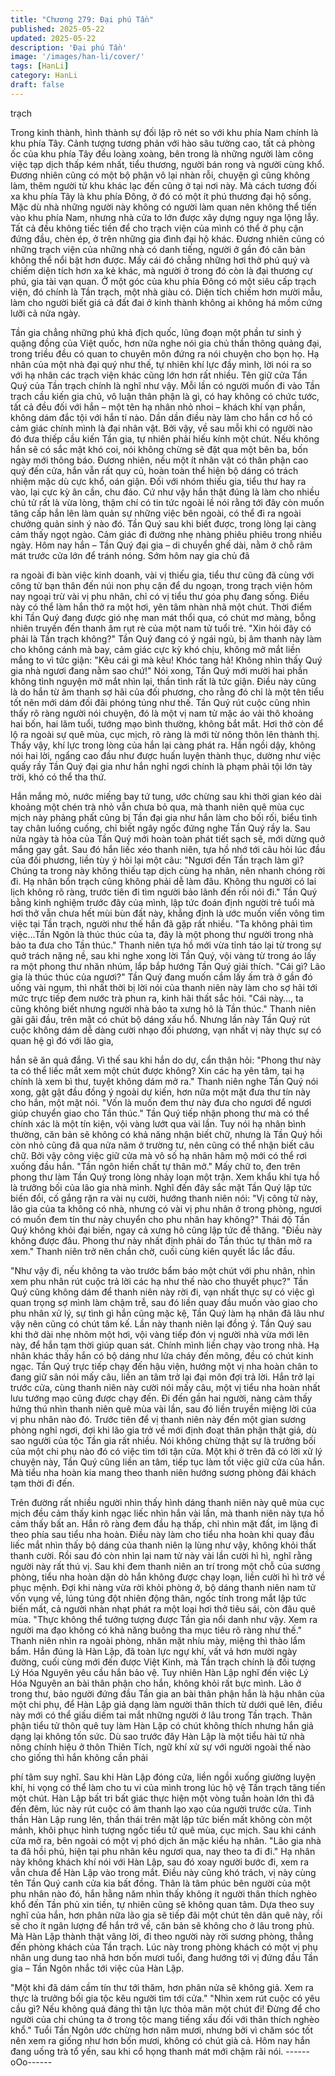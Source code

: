 ```yaml
---
title: "Chương 279: Đại phú Tần"
published: 2025-05-22
updated: 2025-05-22
description: 'Đại phú Tần'
image: '/images/han-li/cover/'
tags: [HanLi]
category: HanLi
draft: false
---
```


trạch

Trong kinh thành, hình thành sự đối lập rõ nét so với khu phía
Nam chính là khu phía Tây.
Cảnh tượng tương phản với hào sâu tường cao, tất cả phòng ốc
của khu phía Tây đều loàng xoàng, bên trong là những người làm
công việc tạp dịch thấp kém nhất, tiểu thương, người bán rong và
người cùng khổ. Đương nhiên cũng có một bộ phận vô lại nhàn
rỗi, chuyện gì cũng không làm, thêm người từ khu khác lạc đến
cũng ở tại nơi này.
Mà cách tương đối xa khu phía Tây là khu phía Đông, ở đó có
một ít phú thương đại hộ sống.
Mặc dù nhà những người này không có người làm quan nên
không thể tiến vào khu phía Nam, nhưng nhà cửa to lớn được
xây dựng nguy nga lộng lẫy. Tất cả đều không tiếc tiền để cho
trạch viện của mình có thể ở phụ cận đứng đầu, chèn ép, ở trên
những gia đình đại hộ khác.
Đương nhiên cũng có những trạch viện của những nhà có danh
tiếng, người ở gần đó căn bản không thể nổi bật hơn được. Mấy
cái đó chẳng những hơi thở phú quý và chiếm diện tích hơn xa kẻ
khác, mà người ở trong đó còn là đại thương cự phú, gia tài vạn
quan.
Ở một góc của khu phía Đông có một siêu cấp trạch viện, đó
chính là Tần trạch, một nhà giàu có.
Diện tích chiếm hơn mười mẫu, làm cho người biết giá cả đất đai
ở kinh thành không ai không há mồm cứng lưỡi cả nửa ngày.

Tần gia chẳng những phú khả địch quốc, lũng đoạn một phần tư
sinh ý quặng đồng của Việt quốc, hơn nữa nghe nói gia chủ thần
thông quảng đại, trong triều đều có quan to chuyên môn đứng ra
nói chuyện cho bọn họ.
Hạ nhân của một nhà đại quý như thế, tự nhiên khí lực đầy mình,
lời nói ra so với hạ nhân các trạch viện khác cũng lớn hơn rất
nhiều.
Tên giữ cửa Tần Quý của Tần trạch chính là nghĩ như vậy.
Mỗi lần có người muốn đi vào Tần trạch cầu kiến gia chủ, vô luận
thân phận là gì, có hay không có chức tước, tất cả đều đối với
hắn – một tên hạ nhân nhỏ nhoi – khách khí vạn phần, không
dám đắc tội với hắn tí nào.
Dần dần điều này làm cho hắn cơ hồ có cảm giác chính mình là
đại nhân vật.
Bởi vậy, về sau mỗi khi có người nào đó đưa thiếp cầu kiến Tần
gia, tự nhiên phải hiếu kính một chút. Nếu không hắn sẽ có sắc
mặt khó coi, nói không chừng sẽ đặt qua một bên ba, bốn ngày
mới thông báo.
Đương nhiên, nếu một ít nhân vật có thân phận cao quý đến cửa,
hắn vẫn rất quy củ, hoàn toàn thể hiện bộ dáng có trách nhiệm
mặc dù cực khổ, oán giận.
Đối với nhóm thiếu gia, tiểu thư hay ra vào, lại cực kỳ ân cần, chu
đáo.
Cứ như vậy hắn thật đúng là làm cho nhiều chủ tử rất là vừa lòng,
thậm chí có tin tức ngoài lề nói rằng tới đây còn muốn tăng cấp
hắn lên làm quản sự những việc bên ngoài, có thể đi ra ngoài
chưởng quản sinh ý nào đó. Tần Quý sau khi biết được, trong
lòng lại càng cảm thấy ngọt ngào. Cảm giác đi đường nhẹ nhàng
phiêu phiêu trong nhiều ngày.
Hôm nay hắn – Tần Quý đại gia – di chuyển ghế dài, nằm ở chỗ
râm mát trước cửa lớn để tránh nóng. Sớm hôm nay gia chủ đã

ra ngoài đi bàn việc kinh doanh, vài vị thiếu gia, tiểu thư cũng đã
cùng với công tử bạn thân đến núi non phụ cận để du ngoạn,
trong trạch viện hôm nay ngoại trừ vài vị phu nhân, chỉ có vị tiểu
thư góa phụ đang sống.
Điều này có thể làm hắn thở ra một hơi, yên tâm nhàn nhã một
chút.
Thời điểm khi Tần Quý đang được gió nhẹ man mát thổi qua, có
chút mơ màng, bỗng nhiên truyền đến thanh âm rụt rè của một
nam tử tuổi trẻ.
"Xin hỏi đây có phải là Tần trạch không?"
Tần Quý đang có ý ngái ngủ, bị âm thanh này làm cho không
cánh mà bay, cảm giác cực kỳ khó chịu, không mở mắt liền mắng
to vì tức giận:
"Kêu cái gì mà kêu! Khóc tang hả! Không nhìn thấy Quý gia nhà
ngươi đang nằm sao chứ!"
Nói xong, Tần Quý mới mười hai phần không tình nguyện mở mắt
nhìn lại, thần tình rất là tức giận.
Điều này cũng là do hắn từ âm thanh sợ hãi của đối phương, cho
rằng đó chỉ là một tên tiểu tốt nên mới dám đối đãi phóng túng
như thế.
Tần Quý rút cuộc cũng nhìn thấy rõ ràng người nói chuyện, đó là
một vị nam tử mặc áo vải thô khoảng hai bốn, hai lăm tuổi, tướng
mạo bình thường, không bắt mắt. Hơi thở còn để lộ ra ngoài sự
quê mùa, cục mịch, rõ ràng là mới từ nông thôn lên thành thị.
Thấy vậy, khí lực trong lòng của hắn lại càng phát ra.
Hắn ngồi dậy, không nói hai lời, ngẩng cao đầu như được huấn
luyện thành thục, dường như việc quấy rầy Tần Quý đại gia như
hắn nghỉ ngơi chính là phạm phải tội lớn tày trời, khó có thể tha
thứ.

Hắn mắng mỏ, nước miếng bay tứ tung, ước chừng sau khi thời
gian kéo dài khoảng một chén trà nhỏ vẫn chưa bỏ qua, mà thanh
niên quê mùa cục mịch này phảng phất cũng bị Tần đại gia như
hắn làm cho bối rối, biểu tình tay chân luống cuống, chỉ biết ngây
ngốc đứng nghe Tần Quý rầy la.
Sau nửa ngày tà hỏa của Tần Quý mới hoàn toàn phát tiết sạch
sẽ, mới dừng quở mắng gay gắt.
Sau đó hắn liếc xéo thanh niên, tựa hồ nhớ tới câu hỏi lúc đầu
của đối phương, liền tùy ý hỏi lại một câu:
"Ngươi đến Tần trạch làm gì? Chúng ta trong này không thiếu tạp
dịch cùng hạ nhân, nên nhanh chóng rời đi. Hạ nhân bổn trạch
cũng không phải dễ làm đâu. Không thu người có lai lịch không rõ
ràng, trước tiên đi tìm người bảo lãnh đến rồi nói đi."
Tần Quý bằng kinh nghiệm trước đây của mình, lập tức đoán định
người trẻ tuổi mà hơi thở vẫn chưa hết mùi bùn đất này, khẳng
định là ước muốn viển vông tìm việc tại Tần trạch, người như thế
hắn đã gặp rất nhiều.
"Ta không phải tìm việc…Tần Ngôn là thúc thúc của ta, đây là một
phong thư người trong nhà bảo ta đưa cho Tần thúc." Thanh niên
tựa hồ mới vừa tỉnh táo lại từ trong sự quở trách nặng nề, sau khi
nghe xong lời Tần Quý, vội vàng từ trong áo lấy ra một phong thư
nhăn nhúm, lắp bắp hướng Tần Quý giải thích.
"Cái gì? Lão gia là thúc thúc của ngươi?"
Tần Quý đang muốn cầm lấy ấm trà ở gần đó uống vài ngụm, thì
nhất thời bị lời nói của thanh niên này làm cho sợ hãi tới mức trực
tiếp đem nước trà phun ra, kinh hãi thất sắc hỏi.
"Cái này…, ta cũng không biết nhưng người nhà bảo ta xưng hô
là Tần thúc." Thanh niên gãi gãi đầu, trên mặt có chút bộ dáng
xấu hổ.
Nhưng lần này Tần Quý rút cuộc không dám dễ dàng cười nhạo
đối phương, vạn nhất vị này thực sự có quan hệ gì đó với lão gia,

hắn sẽ ăn quả đắng.
Vì thế sau khi hắn do dự, cẩn thận hỏi:
"Phong thư này ta có thể liếc mắt xem một chút được không? Xin
các hạ yên tâm, tại hạ chính là xem bì thư, tuyệt không dám mở
ra."
Thanh niên nghe Tần Quý nói xong, gật gật đầu đồng ý ngoài dự
kiến, hơn nữa một mặt đưa thư tín này cho hắn, một mặt nói.
"Vốn là muốn đem thư này đưa cho ngươi để ngươi giúp chuyển
giao cho Tần thúc."
Tần Quý tiếp nhận phong thư mà có thể chính xác là một tín kiện,
vội vàng lướt qua vài lần.
Tuy nói hạ nhân bình thường, căn bản sẽ không có khả năng
nhận biết chữ, nhưng là Tần Quý hồi còn nhỏ cũng đã qua nửa
năm ở trường tư, nên cũng có thể nhận biết câu chữ. Bởi vậy
công việc giữ cửa mà vô số hạ nhân hâm mộ mới có thể rơi
xuống đầu hắn.
"Tần ngôn hiền chất tự thân mở."
Mấy chữ to, đen trên phong thư làm Tần Quý trong lòng nhảy
loạn một trận. Xem khẩu khí tựa hồ là trưởng bối của lão gia nhà
mình.
Nghĩ đến đây sắc mặt Tần Quý lập tức biến đổi, cố gắng rặn ra
vài nụ cười, hướng thanh niên nói:
"Vị công tử này, lão gia của ta không có nhà, nhưng có vài vị phu
nhân ở trong phòng, ngươi có muốn đem tín thư này chuyển cho
phu nhân hay không?" Thái độ Tần Quý không khỏi đại biến, ngay
cả xưng hô cũng lập tức đề thăng.
"Điều này không được đâu. Phong thư này nhất định phải do Tần
thúc tự thân mở ra xem." Thanh niên trở nên chần chờ, cuối cùng
kiên quyết lắc lắc đầu.

"Như vậy đi, nếu không ta vào trước bẩm báo một chút với phu
nhân, nhìn xem phu nhân rút cuộc trả lời các hạ như thế nào cho
thuyết phục?"
Tần Quý cũng không dám để thanh niên này rời đi, vạn nhất thực
sự có việc gì quan trọng sợ mình làm chậm trễ, sau đó liền quay
đầu muốn vào giao cho phu nhân xử lý, sự tình gì hắn cũng mặc
kệ, Tần Quý làm hạ nhân đã lâu như vậy nên cũng có chút tâm
kế.
Lần này thanh niên lại đồng ý.
Tần Quý sau khi thở dài nhẹ nhõm một hơi, vội vàng tiếp đón vị
người nhà vừa mới lên này, để hắn tạm thời giúp quan sát. Chính
mình liền chạy vào trong nhà.
Hạ nhân khác thấy hắn có bộ dáng như lửa cháy đến mông, đều
có chút kinh ngạc.
Tần Quý trực tiếp chạy đến hậu viện, hướng một vị nha hoàn
chân to đang giữ sân nói mấy câu, liền an tâm trở lại đại môn đợi
trả lời.
Hắn trở lại trước cửa, cùng thanh niên này cười nói mấy câu, một
vị tiểu nha hoàn nhất lưu tướng mạo cũng được chạy đến.
Đi đến gần hai người, nàng cảm thấy hứng thú nhìn thanh niên
quê mùa vài lần, sau đó liền truyền miệng lời của vị phu nhân nào
đó. Trước tiên để vị thanh niên này đến một gian sương phòng
nghỉ ngơi, đợi khi lão gia trở về mới định đoạt thân phận thật giả,
dù sao người của tộc Tần gia rất nhiều. Nói không chừng thật sự
là trưởng bối của một chi phụ nào đó có việc tìm tới tận cửa.
Một khi ở trên đã có lời xử lý chuyện này, Tần Quý cũng liền an
tâm, tiếp tục làm tốt việc giữ cửa của hắn.
Mà tiểu nha hoàn kia mang theo thanh niên hướng sương phòng
đãi khách tạm thời đi đến.

Trên đường rất nhiều người nhìn thấy hình dáng thanh niên này
quê mùa cục mịch đều cảm thấy kinh ngạc liếc nhìn hắn vài lần,
mà thanh niên này tựa hồ cảm thấy bất an. Hắn rõ ràng đem đầu
hạ thấp, chỉ nhìn mặt đất, im lặng đi theo phía sau tiểu nha hoàn.
Điều này làm cho tiểu nha hoàn khi quay đầu liếc mắt nhìn thấy
bộ dáng của thanh niên lạ lùng như vậy, không khỏi thất thanh
cười. Rồi sau đó còn nhìn lại nam tử này vài lần cười hì hì, nghĩ
rằng người này rất thú vị.
Sau khi đem thanh niên an trí trong một chỗ của sương phòng,
tiểu nha hoàn dặn dò hắn không được chạy loạn, liền cười hì hì
trở về phục mệnh.
Đợi khi nàng vừa rời khỏi phòng ở, bộ dáng thanh niên nam tử
vốn vụng về, lúng túng đột nhiên động thân, ngốc tính trong mắt
lập tức biến mất, cả người nhàn nhạt phát ra một loại hơi thở tiêu
sái, còn đâu quê mùa.
"Thực không thể tưởng tượng được Tần gia nổi danh như vậy.
Xem ra người ma đạo không có khả năng buông tha mục tiêu rõ
ràng như thế." Thanh niên nhìn ra ngoài phòng, nhăn mặt nhíu
mày, miệng thì thào lẩm bẩm.
Hắn đúng là Hàn Lập, đã toàn lực ngự khí, vất vả hơn mười ngày
đường, cuối cùng mới đến được Việt Kinh, mà Tần trạch chính là
đối tượng Lý Hóa Nguyên yêu cầu hắn bảo vệ.
Tuy nhiên Hàn Lập nghĩ đến việc Lý Hóa Nguyên an bài thân
phận cho hắn, không khỏi rất bực mình.
Lão ở trong thư, bảo người đứng đầu Tần gia an bài thân phận
hắn là hậu nhân của một chi phụ, để Hàn Lập giả dạng làm người
thân thích từ dưới quê lên, điều này mới có thể giấu diếm tai mắt
những người ở lâu trong Tần trạch.
Thân phận tiểu tử thôn quê tuy làm Hàn Lập có chút không thích
nhưng hắn giả dạng lại không tốn sức. Dù sao trước đây Hàn Lập
là một tiểu hài tử nhà nông chính hiệu ở thôn Thiên Tích, ngữ khí
xử sự với người ngoài thế nào cho giống thì hắn không cần phải

phí tâm suy nghĩ.
Sau khi Hàn Lập đóng cửa, liền ngồi xuống giường luyện khí, hi
vọng có thể làm cho tu vi của mình trong lúc hộ vệ Tần trạch tăng
tiến một chút.
Hàn Lập bất tri bất giác thực hiện một vòng tuần hoàn lớn thì đã
đến đêm, lúc này rút cuộc có âm thanh lạo xạo của người trước
cửa.
Tinh thần Hàn Lập rung lên, thần thái trên mặt lập tức biến mất
không còn một mảnh, khôi phục hình tượng ngốc tiểu tử quê
mùa, cục mịch.
Sau khi cánh cửa mở ra, bên ngoài có một vị phó dịch ăn mặc
kiểu hạ nhân.
"Lão gia nhà ta đã hồi phủ, hiện tại phu nhân kêu ngươi qua, nay
theo ta đi đi." Hạ nhân này không khách khí nói với Hàn Lập, sau
đó xoay người bước đi, xem ra vẫn chưa để Hàn Lập vào trong
mắt.
Điều này cũng khó trách, vị này cùng tên Tần Quý canh cửa kia
bất đồng.
Thân là tâm phúc bên người của một phu nhân nào đó, hắn hằng
năm nhìn thấy không ít người thân thích nghèo khổ đến Tần phủ
xin tiền, tự nhiên cũng sẽ không quan tâm.
Dựa theo suy nghĩ của hắn, hơn phân nữa lão gia sẽ tiếp đãi một
chút tên dân quê này, rồi sẽ cho ít ngân lượng để hắn trở về, căn
bản sẽ không cho ở lâu trong phủ.
Mà Hàn Lập thành thật vâng lời, đi theo người này rời sương
phòng, thẳng đến phòng khách của Tần trạch.
Lúc này trong phòng khách có một vị phụ nhân ung dung tao nhã
hơn bốn mươi tuổi, đang hướng tới vị đứng đầu Tần gia – Tần
Ngôn nhắc tới việc của Hàn Lập.

"Một khi đã dám cầm tín thư tới thăm, hơn phân nửa sẽ không
giả. Xem ra thực là trưởng bối gia tộc kêu người tìm tới cửa."
"Nhìn xem rút cuộc có yêu cầu gì? Nếu không quá đáng thì tận
lực thỏa mãn một chút đi! Đừng để cho người của chi chúng ta ở
trong tộc mang tiếng xấu đối với thân thích nghèo khổ."
Tuổi Tần Ngôn ước chừng hơn năm mươi, nhưng bởi vì chăm
sóc tốt nên xem ra giống như hơn bốn mươi, không có chút già
cả. Hôm nay hắn đang uống trà tổ yến, sau khi cổ họng thanh mát
mới chậm rãi nói.
------oOo------
